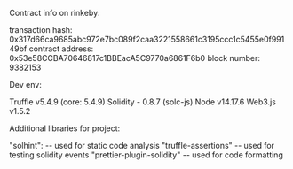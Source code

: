 Contract info on rinkeby:

transaction hash:    0x317d66ca9685abc972e7bc089f2caa3221558661c3195ccc1c5455e0f99149bf
contract address:    0x53e58CCBA70646817c1BBEacA5C9770a6861F6b0
block number:        9382153

Dev env:

Truffle v5.4.9 (core: 5.4.9)
Solidity - 0.8.7 (solc-js)
Node v14.17.6
Web3.js v1.5.2


Additional libraries for project:

"solhint":  --  used for static code analysis 
"truffle-assertions" -- used for testing solidity events
"prettier-plugin-solidity" -- used for code formatting
